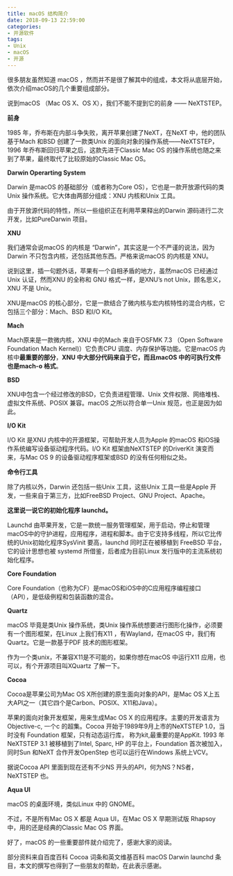 ```yaml
---
title: macOS 结构简介
date: 2018-09-13 22:59:00
categories: 
- 开源软件
tags: 
- Unix
- macOS
- 开源
---
```

很多朋友虽然知道 macOS ，然而并不是很了解其中的组成，本文将从底层开始，依次介绍macOS的几个重要组成部分。

说到macOS （Mac OS X、OS X），我们不能不提到它的前身 —— NeXTSTEP。



**前身**

1985 年，乔布斯在内部斗争失败，离开苹果创建了NeXT，在NeXT 中，他的团队基于Mach 和BSD 创建了一款类Unix 的面向对象的操作系统——NeXTSTEP，1996 年乔布斯回归苹果之后，这款先进于Classic Mac OS 的操作系统也随之来到了苹果，最终取代了比较原始的Classic Mac OS。

<!--more-->

**Darwin Operarting System**

Darwin 是macOS 的基础部分（或者称为Core OS），它也是一款开放源代码的类Unix 操作系统。它大体由两部分组成：XNU 内核和Unix 工具。

由于开放源代码的特性，所以一些组织正在利用苹果释出的Darwin 源码进行二次开发，比如PureDarwin 项目。



**XNU**

我们通常会说macOS 的内核是 “Darwin”，其实这是一个不严谨的说法，因为Darwin 不只包含内核，还包括其他东西。严格来说macOS 的内核是 XNU。 

说到这里，插一句题外话，苹果有一个自相矛盾的地方，虽然macOS 已经通过Unix 认证，然而XNU 的全称和 GNU 格式一样，是XNU’s not Unix，顾名思义，XNU 不是 Unix。

XNU是macOS 的核心部分，它是一款结合了微内核与宏内核特性的混合内核，它包括三个部分：Mach、BSD 和I/O Kit。



**Mach**

Mach原来是一款微内核，XNU 中的Mach 来自于OSFMK 7.3 （Open Software Foundation Mach Kernel)）它负责CPU 调度、内存保护等功能。它是macOS 内核中**最重要的部分**，**XNU 中大部分代码来自于它，而且macOS 中的可执行文件也是mach-o 格式**。

 

**BSD**

XNU中包含一个经过修改的BSD，它负责进程管理、Unix 文件权限、网络堆栈、虚拟文件系统、POSIX 兼容。macOS 之所以符合单一Unix 规范，也正是因为如此。

 

**I/O Kit**

I/O Kit 是XNU 内核中的开源框架，可帮助开发人员为Apple 的macOS 和iOS操作系统编写设备驱动程序代码。I/O Kit 框架由NeXTSTEP 的DriverKit 演变而来，与Mac OS 9 的设备驱动程序框架或BSD 的没有任何相似之处。

 

**命令行工具**

除了内核以外，Darwin 还包括一些Unix 工具，这些Unix 工具一些是Apple 开发，一些来自于第三方，比如FreeBSD Project、GNU Project、Apache。

 

**这里说一说它的初始化程序 launchd。**

Launchd 由苹果开发，它是一款统一服务管理框架，用于启动，停止和管理macOS中的守护进程，应用程序，进程和脚本。由于它支持多线程，所以它比传统的Unix初始化程序SysVinit 要高，launchd 同时正在被移植到 FreeBSD 平台，它的设计思想也被 systemd 所借鉴，后者成为目前Linux 发行版中的主流系统初始化程序。



**Core Foundation**

Core Foundation（也称为CF）是macOS和iOS中的C应用程序编程接口（API），是低级例程和包装函数的混合。

 

**Quartz**

macOS 毕竟是类Unix 操作系统，类Unix 操作系统想要进行图形化操作，必须要有一个图形框架，在Linux 上我们有X11 ，有Wayland，在macOS 中，我们有Quartz。它是一款基于PDF 技术的图形框架。

作为一个类unix，不兼容X11是不可能的，如果你想在macOS 中运行X11 应用，也可以，有个开源项目叫XQuartz 了解一下。

 

**Cocoa**

Cocoa是苹果公司为Mac OS X所创建的原生面向对象的API，是Mac OS X上五大API之一（其它四个是Carbon、POSIX、X11和Java）。

苹果的面向对象开发框架，用来生成Mac OS X 的应用程序。主要的开发语言为Objective-c, 一个c 的超集。Cocoa 开始于1989年9月上市的NeXTSTEP 1.0，当时没有 Foundation 框架，只有动态运行库， 称为kit,最重要的是AppKit. 1993 年NeXTSTEP 3.1 被移植到了Intel, Sparc, HP 的平台上，Foundation 首次被加入，同时Sun 和NeXT 合作开发OpenStep 也可以运行在Windows 系统上VCV。

据说Cocoa API 里面到现在还有不少NS 开头的API，何为NS？NS者，NeXTSTEP 也。



**Aqua UI**

macOS 的桌面环境，类似Linux 中的 GNOME。

不过，不是所有Mac OS X 都是 Aqua UI，在Mac OS X 早期测试版 Rhapsoy 中，用的还是经典的Classic Mac OS 界面。

好了，macOS 的一些重要部件就介绍完了，感谢大家的阅读。

 


部分资料来自百度百科 Cocoa 词条和英文维基百科 macOS Darwin launchd 条目，本文的撰写也得到了一些朋友的帮助，在此表示感谢。
